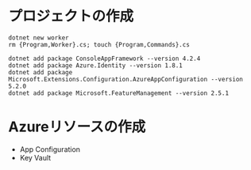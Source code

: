 # プロジェクトの作成

```
dotnet new worker
rm {Program,Worker}.cs; touch {Program,Commands}.cs

dotnet add package ConsoleAppFramework --version 4.2.4
dotnet add package Azure.Identity --version 1.8.1
dotnet add package Microsoft.Extensions.Configuration.AzureAppConfiguration --version 5.2.0
dotnet add package Microsoft.FeatureManagement --version 2.5.1
```

# Azureリソースの作成

- App Configuration
- Key Vault

